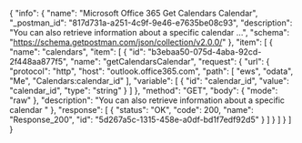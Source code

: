 {
  "info": {
    "name": "Microsoft Office 365 Get Calendars Calendar",
    "_postman_id": "817d731a-a251-4c9f-9e46-e7635be08c93",
    "description": "You can also retrieve information about a specific calendar ...",
    "schema": "https://schema.getpostman.com/json/collection/v2.0.0/"
  },
  "item": [
    {
      "name": "calendars",
      "item": [
        {
          "id": "b3ebaa50-075d-4aba-92cd-2f448aa877f5",
          "name": "getCalendarsCalendar",
          "request": {
            "url": {
              "protocol": "http",
              "host": "outlook.office365.com",
              "path": [
                "ews",
                "odata",
                "Me",
                "Calendars:calendar_id"
              ],
              "variable": [
                {
                  "id": "calendar_id",
                  "value": "calendar_id",
                  "type": "string"
                }
              ]
            },
            "method": "GET",
            "body": {
              "mode": "raw"
            },
            "description": "You can also retrieve information about a specific calendar "
          },
          "response": [
            {
              "status": "OK",
              "code": 200,
              "name": "Response_200",
              "id": "5d267a5c-1315-458e-a0df-bd1f7edf92d5"
            }
          ]
        }
      ]
    }
  ]
}